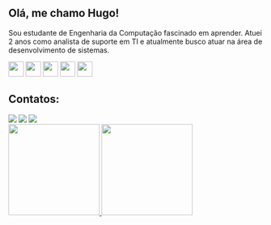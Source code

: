 ## Olá, me chamo Hugo!

Sou estudante de Engenharia da Computação fascinado em aprender. Atuei 2 anos como analista de suporte em TI e atualmente busco atuar na área de desenvolvimento de sistemas.
<br>

<img loading="lazy" src="https://cdn.jsdelivr.net/gh/devicons/devicon/icons/javascript/javascript-original.svg" width="30" height="30" /> <img loading="lazy" src="https://cdn.jsdelivr.net/gh/devicons/devicon/icons/html5/html5-original.svg" width="30" height="30" /> <img loading="lazy" src="https://cdn.jsdelivr.net/gh/devicons/devicon/icons/css3/css3-original.svg" width="30" height="30" />  <img loading="lazy" src="https://cdn.jsdelivr.net/gh/devicons/devicon/icons/linux/linux-original.svg" width="30" height="30" /> <img oading="lazy" src="https://cdn.jsdelivr.net/gh/devicons/devicon/icons/mysql/mysql-original.svg" width="30" height="30" />

## Contatos:

<div>
<a href="https://instagram.com/hugo_ragelli" target="_blank"><img loading="lazy" src="https://img.shields.io/badge/-Instagram-%23E4405F?style=for-the-badge&logo=instagram&logoColor=white" target="_blank"></a>
<a href = "mailto:contato@seu-usuário-aqui"><img loading="lazy" src="https://img.shields.io/badge/Gmail-D14836?style=for-the-badge&logo=gmail&logoColor=white" target="_blank"></a>
<a href="https://www.linkedin.com/in/hugo-ragelli-andrade-7a95601b3" target="_blank"><img loading="lazy" src="https://img.shields.io/badge/-LinkedIn-%230077B5?style=for-the-badge&logo=linkedin&logoColor=white" target="_blank"></a>   
</div>

<div>
<a href="https://github.com/hugoragelli">
<img loading="lazy" height="180em" src="https://github-readme-stats.vercel.app/api/top-langs/?hugoragelli&layout=compact&langs_count=7&theme=dracula"/>
<img loading="lazy" height="180em" src="https://github-readme-stats.vercel.app/api?hugoragelli&show_icons=true&theme=dracula&include_all_commits=true&count_private=true"/>
</div>

